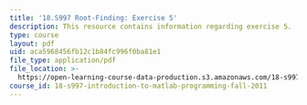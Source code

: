 ```yaml
---
title: '18.S997 Root-Finding: Exercise 5'
description: This resource contains information regarding exercise 5.
type: course
layout: pdf
uid: aca5968456fb12c1b84fc996f0ba81e1
file_type: application/pdf
file_location: >-
  https://open-learning-course-data-production.s3.amazonaws.com/18-s997-introduction-to-matlab-programming-fall-2011/aca5968456fb12c1b84fc996f0ba81e1_MIT18_S997F11_Exercise_5.pdf
course_id: 18-s997-introduction-to-matlab-programming-fall-2011
---
```

